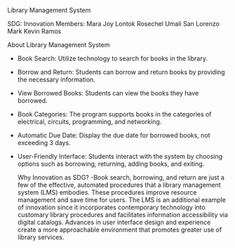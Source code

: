 Library Management System

SDG: Innovation 
Members:
Mara Joy Lontok
Rosechel Umali San Lorenzo
Mark Kevin Ramos

About Library Management System
- Book Search: Utilize technology to search for books in the library.
- Borrow and Return: Students can borrow and return books by providing the necessary information.
- View Borrowed Books: Students can view the books they have borrowed.
- Book Categories: The program supports books in the categories of electrical, circuits, programming, and networking.
- Automatic Due Date: Display the due date for borrowed books, not exceeding 3 days.
- User-Friendly Interface: Students interact with the system by choosing options such as borrowing, returning, adding books, and exiting.

  Why Innovation as SDG?
  -Book search, borrowing, and return are just a few of the effective, automated procedures that a library management system (LMS) embodies. These procedures improve resource management and save time for users. The LMS is an additional example of innovation since it incorporates contemporary technology into customary library procedures and facilitates information accessibility via digital catalogs. Advances in user interface design and experience create a more approachable environment that promotes greater use of library services.
  
